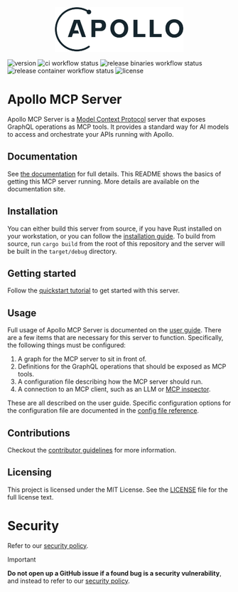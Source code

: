 <div align="center">
<a href="https://www.apollographql.com/"><img src="https://raw.githubusercontent.com/apollographql/apollo-client-devtools/main/assets/apollo-wordmark.svg" height="100" alt="Apollo Client"></a>
</div>

![version](https://img.shields.io/github/v/release/apollographql/apollo-mcp-server)
![ci workflow status](https://img.shields.io/github/actions/workflow/status/apollographql/apollo-mcp-server/ci.yml)
![release binaries workflow status](https://img.shields.io/github/actions/workflow/status/apollographql/apollo-mcp-server/release-bins.yml?label=release%20binaries)
![release container workflow status](https://img.shields.io/github/actions/workflow/status/apollographql/apollo-mcp-server/release-container.yml?label=release%20container)
![license](https://img.shields.io/github/license/apollographql/apollo-mcp-server)

# Apollo MCP Server

Apollo MCP Server is a [Model Context Protocol](https://modelcontextprotocol.io/) server that exposes GraphQL operations as MCP tools. It provides a standard way for AI models to access and orchestrate your APIs running with Apollo.

## Documentation

See [the documentation](https://www.apollographql.com/docs/apollo-mcp-server/) for full details. This README shows the basics of getting this MCP server running. More details are available on the documentation site.

## Installation

You can either build this server from source, if you have Rust installed on your workstation, or you can follow the [installation guide](https://www.apollographql.com/docs/apollo-mcp-server/run). To build from source, run `cargo build` from the root of this repository and the server will be built in the `target/debug` directory.

## Getting started

Follow the [quickstart tutorial](https://www.apollographql.com/docs/apollo-mcp-server/quickstart) to get started with this server.

## Usage

Full usage of Apollo MCP Server is documented on the [user guide](https://www.apollographql.com/docs/apollo-mcp-server/run). There are a few items that are necessary for this server to function. Specifically, the following things must be configured:

1. A graph for the MCP server to sit in front of.
2. Definitions for the GraphQL operations that should be exposed as MCP tools.
3. A configuration file describing how the MCP server should run.
4. A connection to an MCP client, such as an LLM or [MCP inspector](https://modelcontextprotocol.io/legacy/tools/inspector).

These are all described on the user guide. Specific configuration options for the configuration file are documented in the [config file reference](https://www.apollographql.com/docs/apollo-mcp-server/config-file).

## Contributions

Checkout the [contributor guidelines](https://github.com/apollographql/apollo-mcp-server/blob/main/CONTRIBUTING.md) for more information.

## Licensing

This project is licensed under the MIT License. See the [LICENSE](./LICENSE) file for the full license text.

# Security

Refer to our [security policy](https://github.com/apollographql/.github/blob/main/SECURITY.md).

> [!IMPORTANT]  
> **Do not open up a GitHub issue if a found bug is a security vulnerability**, and instead to refer to our [security policy](https://github.com/apollographql/.github/blob/main/SECURITY.md).
